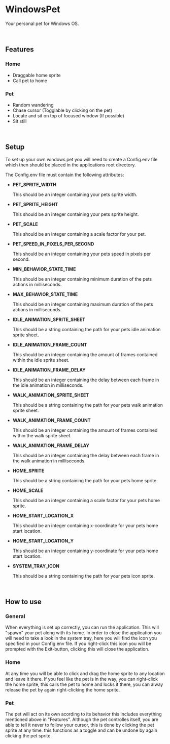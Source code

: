 <h1>WindowsPet</h1>
<p>Your personal pet for Windows OS.</p> 

<br>

<h2>Features</h2>
<h3>Home</h3>
<ul>
  <li>Draggable home sprite</li>
  <li>Call pet to home</li>
</ul>

<h3>Pet</h3>
<ul>
  <li>Random wandering</li>
  <li>Chase cursor (Togglable by clicking on the pet)</li>
  <li>Locate and sit on top of focused window (If possible)</li>
  <li>Sit still</li>
</ul>

<br>

<h2>Setup</h2>
<p>To set up your own windows pet you will need to create a Config.env file which then should be placed in the applications root directory.</p>
<p>The Config.env file must contain the following attributes:</p>

<ul>
  <li><b>PET_SPRITE_WIDTH</b></li>  <p>This should be an integer containing your pets sprite width.</p>
  <li><b>PET_SPRITE_HEIGHT</b></li>  <p>This should be an integer containing your pets sprite height.</p>
  <li><b>PET_SCALE</b></li>  <p>This should be an integer containing a scale factor for your pet.</p>
  <li><b>PET_SPEED_IN_PIXELS_PER_SECOND</b></li>  <p>This should be an integer containing your pets speed in pixels per second.</p>
  
  <li><b>MIN_BEHAVIOR_STATE_TIME</b></li>  <p>This should be an integer containing minimum duration of the pets actions in milliseconds.</p>
  <li><b>MAX_BEHAVIOR_STATE_TIME</b></li>  <p>This should be an integer containing maximum duration of the pets actions in milliseconds.</p>
  
  <li><b>IDLE_ANIMATION_SPRITE_SHEET</b></li>  <p>This should be a string containing the path for your pets idle animation sprite sheet.</p>
  <li><b>IDLE_ANIMATION_FRAME_COUNT</b></li>  <p>This should be an integer containing the amount of frames contained within the idle sprite sheet.</p>
  <li><b>IDLE_ANIMATION_FRAME_DELAY</b></li>  <p>This should be an integer containing the delay between each frame in the idle animation in milliseconds.</p>
  
  <li><b>WALK_ANIMATION_SPRITE_SHEET</b></li>  <p>This should be a string containing the path for your pets walk animation sprite sheet.</p>
  <li><b>WALK_ANIMATION_FRAME_COUNT</b></li>  <p>This should be an integer containing the amount of frames contained within the walk sprite sheet.</p>
  <li><b>WALK_ANIMATION_FRAME_DELAY</b></li>  <p>This should be an integer containing the delay between each frame in the walk animation in milliseconds.</p>
  
  <li><b>HOME_SPRITE</b></li>  <p>This should be a string containing the path for your pets home sprite.</p>
  <li><b>HOME_SCALE</b></li>  <p>This should be an integer containing a scale factor for your pets home sprite.</p>
  <li><b>HOME_START_LOCATION_X</b></li>  <p>This should be an integer containing x-coordinate for your pets home start location.</p>
  <li><b>HOME_START_LOCATION_Y</b></li>  <p>This should be an integer containing y-coordinate for your pets home start location.</p>
  
  <li><b>SYSTEM_TRAY_ICON</b></li>  <p>This should be a string containing the path for your pets icon sprite.</p>
</ul>

<br>

<h2>How to use</h2>
<h3>General</h3>
<p>When everything is set up correctly, you can run the application. This will "spawn" your pet along with its home. In order to close the application you will need to take a look in the system tray, here you will find the icon you specified in your Config.env file. If you right-click this icon you will be prompted with the Exit-button, clicking this will close the application.</p>

<h3>Home</h3>
<p>At any time you will be able to click and drag the home sprite to any location and leave it there. If you feel like the pet is in the way, you can right-click the home sprite, this calls the pet to home and locks it there, you can alway release the pet by again right-clicking the home sprite.</p>

<h3>Pet</h3>
<p>The pet will act on its own acording to its behavior this includes everything mentioned above in "Features". Although the pet controlles itself, you are able to tell it never to follow your cursor, this is done by clicking the pet sprite at any time. this functions as a toggle and can be undone by again clicking the pet sprite.</p>
